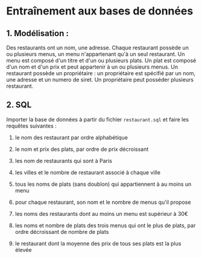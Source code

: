 # Entraînement aux bases de données

## 1. Modélisation : 

Des restaurants ont un nom, une adresse.
Chaque restaurant possède un ou plusieurs menus, un menu n'appartenant qu'à un seul restaurant.
Un menu est composé d'un titre et d'un ou plusieurs plats.
Un plat est composé d'un nom et d'un prix et peut appartenir à un ou plusieurs menus.
Un restaurant possède un propriétaire : un propriétaire est spécifié par un nom, une adresse et un numero de siret.
Un propriétaire peut posséder plusieurs restaurant.

## 2. SQL

Importer la base de données à partir du fichier `restaurant.sql` et faire les requêtes suivantes :

1) le nom des restaurant par ordre alphabétique

2) le nom et prix des plats, par ordre de prix décroissant

3) les nom de restaurants qui sont à Paris

4) les villes et le nombre de restaurant associé à chaque ville

5) tous les noms de plats (sans doublon) qui appartiennent à au moins un menu 

6) pour chaque restaurant, son nom et le nombre de menus qu'il propose

7) les noms des restaurants dont au moins un menu est supérieur à 30€

8) les noms et nombre de plats des trois menus qui ont le plus de plats, par ordre décroissant de nombre de plats

9) le restaurant dont la moyenne des prix de tous ses plats est la plus élevée
